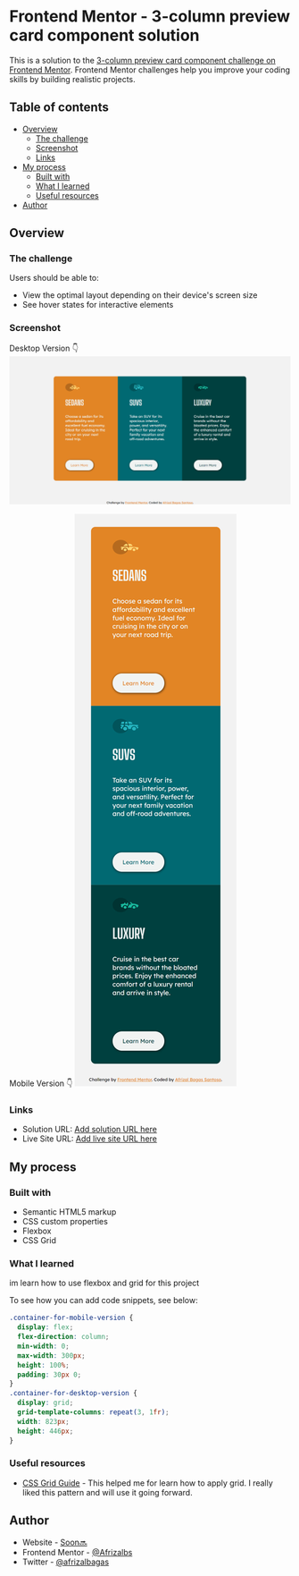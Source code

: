 # Frontend Mentor - 3-column preview card component solution

This is a solution to the [3-column preview card component challenge on Frontend Mentor](https://www.frontendmentor.io/challenges/3column-preview-card-component-pH92eAR2-). Frontend Mentor challenges help you improve your coding skills by building realistic projects.

## Table of contents

- [Overview](#overview)
  - [The challenge](#the-challenge)
  - [Screenshot](#screenshot)
  - [Links](#links)
- [My process](#my-process)
  - [Built with](#built-with)
  - [What I learned](#what-i-learned)
  - [Useful resources](#useful-resources)
- [Author](#author)

## Overview

### The challenge

Users should be able to:

- View the optimal layout depending on their device's screen size
- See hover states for interactive elements

### Screenshot

Desktop Version 👇
![](./desktop-view.png)

Mobile Version 👇
![](./mobile-view.png)

### Links

- Solution URL: [Add solution URL here](https://www.frontendmentor.io/solutions/3column-preview-card-component-using-felxbox-and-grid-GFtHq3-0x)
- Live Site URL: [Add live site URL here](https://3-column-preview-card-component-main-gold.vercel.app/)

## My process

### Built with

- Semantic HTML5 markup
- CSS custom properties
- Flexbox
- CSS Grid

### What I learned

im learn how to use flexbox and grid for this project

To see how you can add code snippets, see below:

```css
.container-for-mobile-version {
  display: flex;
  flex-direction: column;
  min-width: 0;
  max-width: 300px;
  height: 100%;
  padding: 30px 0;
}
.container-for-desktop-version {
  display: grid;
  grid-template-columns: repeat(3, 1fr);
  width: 823px;
  height: 446px;
}
```

### Useful resources

- [CSS Grid Guide](https://www.freecodecamp.org/news/css-grid-tutorial-with-cheatsheet/#css-grid-architecture) - This helped me for learn how to apply grid. I really liked this pattern and will use it going forward.

## Author

- Website - [Soon🔜](https://github.com/Afrizalbs)
- Frontend Mentor - [@Afrizalbs](https://www.frontendmentor.io/profile/Afrizalbs)
- Twitter - [@afrizalbagas](https://twitter.com/afrizalbagas)
